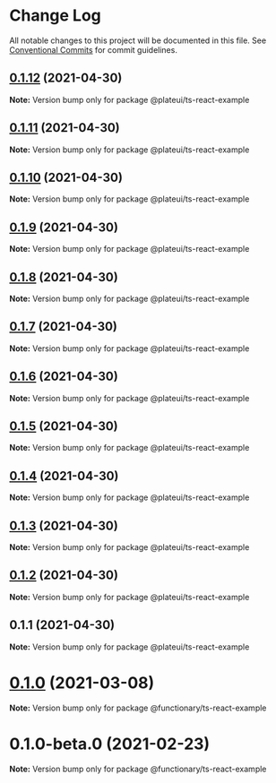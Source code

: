 # Change Log

All notable changes to this project will be documented in this file.
See [Conventional Commits](https://conventionalcommits.org) for commit guidelines.

## [0.1.12](https://github.com/wraft/plate/compare/@plateui/ts-react-example@0.1.11...@plateui/ts-react-example@0.1.12) (2021-04-30)

**Note:** Version bump only for package @plateui/ts-react-example





## [0.1.11](https://github.com/wraft/plate/compare/@plateui/ts-react-example@0.1.10...@plateui/ts-react-example@0.1.11) (2021-04-30)

**Note:** Version bump only for package @plateui/ts-react-example





## [0.1.10](https://github.com/wraft/plate/compare/@plateui/ts-react-example@0.1.9...@plateui/ts-react-example@0.1.10) (2021-04-30)

**Note:** Version bump only for package @plateui/ts-react-example





## [0.1.9](https://github.com/wraft/plate/compare/@plateui/ts-react-example@0.1.8...@plateui/ts-react-example@0.1.9) (2021-04-30)

**Note:** Version bump only for package @plateui/ts-react-example





## [0.1.8](https://github.com/wraft/plate/compare/@plateui/ts-react-example@0.1.7...@plateui/ts-react-example@0.1.8) (2021-04-30)

**Note:** Version bump only for package @plateui/ts-react-example





## [0.1.7](https://github.com/wraft/plate/compare/@plateui/ts-react-example@0.1.6...@plateui/ts-react-example@0.1.7) (2021-04-30)

**Note:** Version bump only for package @plateui/ts-react-example





## [0.1.6](https://github.com/wraft/plate/compare/@plateui/ts-react-example@0.1.5...@plateui/ts-react-example@0.1.6) (2021-04-30)

**Note:** Version bump only for package @plateui/ts-react-example





## [0.1.5](https://github.com/wraft/plate/compare/@plateui/ts-react-example@0.1.4...@plateui/ts-react-example@0.1.5) (2021-04-30)

**Note:** Version bump only for package @plateui/ts-react-example





## [0.1.4](https://github.com/wraft/plate/compare/@plateui/ts-react-example@0.1.3...@plateui/ts-react-example@0.1.4) (2021-04-30)

**Note:** Version bump only for package @plateui/ts-react-example





## [0.1.3](https://github.com/wraft/plate/compare/@plateui/ts-react-example@0.1.2...@plateui/ts-react-example@0.1.3) (2021-04-30)

**Note:** Version bump only for package @plateui/ts-react-example





## [0.1.2](https://github.com/wraft/plate/compare/@plateui/ts-react-example@0.1.1...@plateui/ts-react-example@0.1.2) (2021-04-30)

**Note:** Version bump only for package @plateui/ts-react-example





## 0.1.1 (2021-04-30)

**Note:** Version bump only for package @plateui/ts-react-example





# [0.1.0](https://github.com/wearefunctionary/plate/compare/@functionary/ts-react-example@0.1.0-beta.0...@functionary/ts-react-example@0.1.0) (2021-03-08)

**Note:** Version bump only for package @functionary/ts-react-example

# 0.1.0-beta.0 (2021-02-23)

**Note:** Version bump only for package @functionary/ts-react-example
